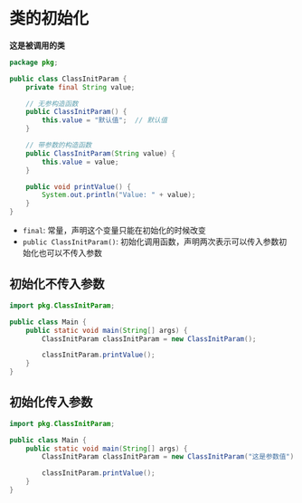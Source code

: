 # 类的初始化

**这是被调用的类**

```java
package pkg;

public class ClassInitParam {
    private final String value;

    // 无参构造函数
    public ClassInitParam() {
        this.value = "默认值";  // 默认值
    }

    // 带参数的构造函数
    public ClassInitParam(String value) {
        this.value = value;
    }

    public void printValue() {
        System.out.println("Value: " + value);
    }
}
```

- `final`: 常量，声明这个变量只能在初始化的时候改变
- `public ClassInitParam()`: 初始化调用函数，声明两次表示可以传入参数初始化也可以不传入参数

## 初始化不传入参数

```java
import pkg.ClassInitParam;

public class Main {
    public static void main(String[] args) {
        ClassInitParam classInitParam = new ClassInitParam();

        classInitParam.printValue();
    }
}
```

## 初始化传入参数

```java
import pkg.ClassInitParam;

public class Main {
    public static void main(String[] args) {
        ClassInitParam classInitParam = new ClassInitParam("这是参数值");

        classInitParam.printValue();
    }
}
```